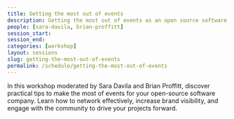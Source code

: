 ```yaml
---
title: Getting the most out of events
description: Getting the most out of events as an open source software company  
people: [sara-davila, brian-proffitt]
session_start: 
session_end: 
categories: [workshop]
layout: sessions
slug: getting-the-most-out-of-events
permalink: /schedule/getting-the-most-out-of-events
---
```


In this workshop moderated by Sara Davila and Brian Proffitt, discover practical tips to make the most of 
events for your open-source software company. Learn how to network effectively, increase brand visibility, 
and engage with the community to drive your projects forward.
